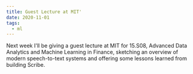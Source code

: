 ```yaml
---
title: Guest Lecture at MIT'
date: 2020-11-01
tags:
  - ml
---
```


Next week I'll be giving a guest lecture at MIT for 15.S08, Advanced
Data Analytics and Machine Learning in Finance, sketching an overview
of modern speech-to-text systems and offering some lessons learned
from building Scribe.
